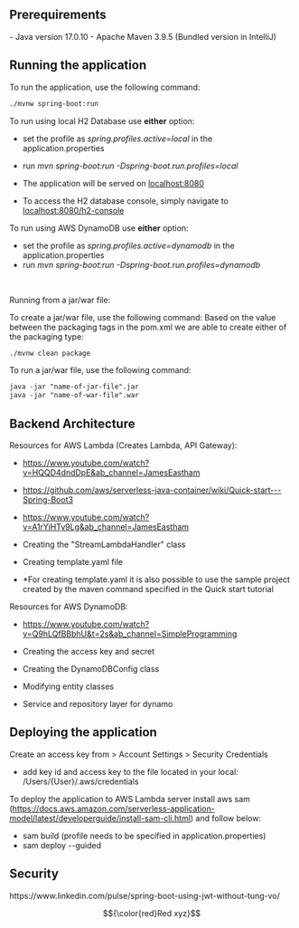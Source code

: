<h2>Prerequirements</h2>
- Java version 17.0.10
- Apache Maven 3.9.5 (Bundled version in IntelliJ) 

<h2>Running the application</h2>

To run the application, use the following command: 

```diff
./mvnw spring-boot:run
```

To run using local H2 Database use <b>either</b> option:
- set the profile as <i>spring.profiles.active=local</i> in the application.properties 
- run <i>mvn spring-boot:run -Dspring-boot.run.profiles=local</i>


- The application will be served on [localhost:8080](http://localhost:8080/)
- To access the H2 database console, simply navigate to [localhost:8080/h2-console](http://localhost:8080/h2-console/)

To run using AWS DynamoDB use <b>either</b> option:
- set the profile as <i>spring.profiles.active=dynamodb</i> in the application.properties
- run <i>mvn spring-boot:run -Dspring-boot.run.profiles=dynamodb</i>

<br/>

Running from a jar/war file:

To create a jar/war file, use the following command:
Based on the value between the packaging tags in the pom.xml we are able to create either of the packaging type:
```diff
./mvnw clean package
```

To run a jar/war file, use the following command:
```diff
java -jar "name-of-jar-file".jar
java -jar "name-of-war-file".war 
```

<h2>Backend Architecture</h2>

Resources for AWS Lambda (Creates Lambda, API Gateway):
- https://www.youtube.com/watch?v=HQQD4dndDpE&ab_channel=JamesEastham
- https://github.com/aws/serverless-java-container/wiki/Quick-start---Spring-Boot3
- https://www.youtube.com/watch?v=A1rYiHTy9Lg&ab_channel=JamesEastham


- Creating the "StreamLambdaHandler" class 
- Creating template.yaml file
- *For creating template.yaml it is also possible to use the sample project created by the maven command specified in the Quick start tutorial

Resources for AWS DynamoDB:
- https://www.youtube.com/watch?v=Q9hLQfBBbhU&t=2s&ab_channel=SimpleProgramming


- Creating the access key and secret
- Creating the DynamoDBConfig class
- Modifying entity classes
- Service and repository layer for dynamo

<h2>Deploying the application</h2>

Create an access key from > Account Settings > Security Credentials
- add key id and access key to the file located in your local: /Users/{User}/.aws/credentials


To deploy the application to AWS Lambda server install aws sam (https://docs.aws.amazon.com/serverless-application-model/latest/developerguide/install-sam-cli.html) and follow below:
- sam build (profile needs to be specified in application.properties)
- sam deploy --guided

<h2>Security</h2>
https://www.linkedin.com/pulse/spring-boot-using-jwt-without-tung-vo/

$${\color{red}Red xyz}$$


